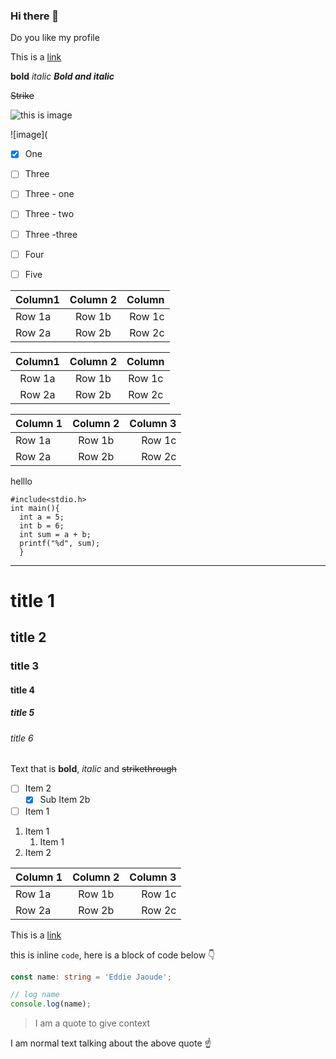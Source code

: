 ### Hi there 👋

Do you like my profile

This is a [link](https://www.google.co.in)

**bold**
*italic*
***Bold and italic***

~~Strike~~

![this is image](https://images.hdqwalls.com/wallpapers/hacker-8k-8p.jpg)

![image](

* [x]  One

* [ ]  Three
  * [ ] Three - one
  * [ ] Three - two
  * [ ] Three -three 
* [ ]  Four
* [ ]  Five


| Column1 | Column 2 | Column |
| :--- | :---: | ---: |
| Row 1a | Row 1b | Row 1c |
| Row 2a | Row 2b | Row 2c |

| Column1 | Column 2 | Column |
| :---: | :---: | :---: |
| Row 1a | Row 1b | Row 1c |
| Row 2a | Row 2b | Row 2c |

| Column 1 | Column 2 | Column 3 |
| :--- | :---: | ---: |
| Row 1a | Row 1b | Row 1c |
| Row 2a | Row 2b | Row 2c |





 helllo


```
#include<stdio.h>
int main(){
  int a = 5;
  int b = 6;
  int sum = a + b;
  printf("%d", sum);
  }
  ```


----
# title 1
## title 2
### title 3
#### title 4
##### title 5
###### title 6

Text that is **bold**, *italic* and ~~strikethrough~~

* [ ] Item 2
   * [x] Sub Item 2b
* [ ] Item 1

1. Item 1
   1. Item 1
1. Item 2

| Column 1 | Column 2 | Column 3 |
| :--- | :---: | ---: |
| Row 1a | Row 1b | Row 1c |
| Row 2a | Row 2b | Row 2c |

This is a [link](https://mlh.io)

this is inline `code`, here is a block of code below 👇

```ts
const name: string = 'Eddie Jaoude';

// log name
console.log(name);
```

> I am a quote to give context

I am normal text talking about the above quote ☝️ 
    


<!--
**lokeshrookie/lokeshrookie** is a ✨ _special_ ✨ repository because its `README.md` (this file) appears on your GitHub profile.

Here are some ideas to get you started:

- 🔭 I’m  a student
- 🌱 I’m currently learning android and java
- 👯 I’m looking to collaborate on ... java
- 🤔 I’m looking for help with ... Android Application Development
- 💬 Ask me about ... Java and problem solving
- 📫 How to reach me: ... rocklinglokesh@gmail.com
- 😄 Pronouns: ... loki, lokesh, luckie...
- ⚡ Fun fact: ...   I'm an idiot
-->

<a herf = "https://raw.githubusercontent.com/abhisheknaiidu/abhisheknaiidu/master/code.gif" > </a>
